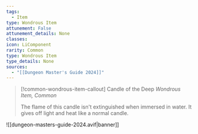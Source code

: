 ```yaml
---
tags:
  - Item
type: Wondrous Item
attunement: False
attunement_details: None
classes:
icon: LiComponent
rarity: Common
type: Wondrous Item
type_details: None
sources: 
  - "[[Dungeon Master's Guide 2024]]"
---
```

>[!common-wondrous-item-callout] Candle of the Deep
>_Wondrous Item, Common_
>
>The flame of this candle isn't extinguished when immersed in water. It gives off light and heat like a normal candle.
>


![[dungeon-masters-guide-2024.avif|banner]]